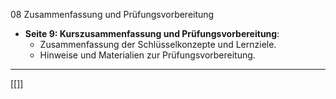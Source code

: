 08 Zusammenfassung und Prüfungsvorbereitung

- **Seite 9: Kurszusammenfassung und Prüfungsvorbereitung**:
    - Zusammenfassung der Schlüsselkonzepte und Lernziele.
    - Hinweise und Materialien zur Prüfungsvorbereitung.


---
[[]]